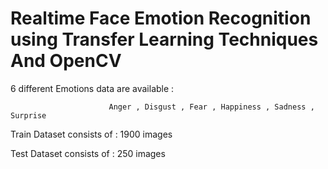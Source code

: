 #  Realtime   Face   Emotion Recognition using  Transfer  Learning  Techniques  And OpenCV 


6 different Emotions data are available :

                          Anger , Disgust , Fear , Happiness , Sadness , Surprise


Train Dataset consists of :  1900 images



Test Dataset consists of :  250 images 
















